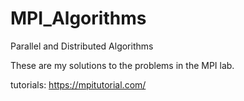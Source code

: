 # MPI_Algorithms
Parallel and Distributed Algorithms

These are my solutions to the problems in the MPI lab.

tutorials: https://mpitutorial.com/
